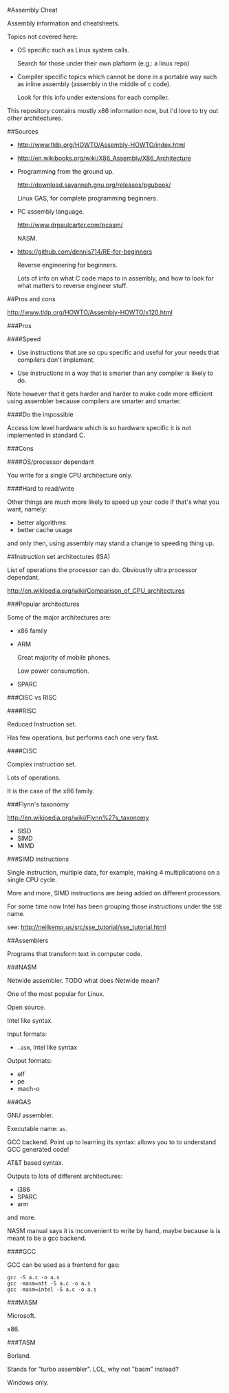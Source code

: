 #Assembly Cheat

Assembly information and cheatsheets.

Topics not covered here:

-   OS specific such as Linux system calls.

	Search for those under their own plaftorm (e.g.: a linux repo)

-   Compiler specific topics which cannot be done in a portable way
	such as inline assembly (assembly in the middle of c code).

	Look for this info under extensions for each compiler.

This repository contains mostly x86 information now,
but I'd love to try out other architectures.

##Sources

-   <http://www.tldp.org/HOWTO/Assembly-HOWTO/index.html>

-   <http://en.wikibooks.org/wiki/X86_Assembly/X86_Architecture>

-   Programming from the ground up.

    <http://download.savannah.gnu.org/releases/pgubook/>

    Linux GAS, for complete programming beginners.

-   PC assembly language.

    <http://www.drpaulcarter.com/pcasm/>

    NASM.

-   <https://github.com/dennis714/RE-for-beginners>

    Reverse engineering for beginners.

    Lots of info on what C code maps to in assembly,
    and how to look for what matters to reverse engineer stuff.

##Pros and cons

<http://www.tldp.org/HOWTO/Assembly-HOWTO/x120.html>

###Pros

####Speed

-   Use instructions that are so cpu specific and useful for your needs
    that compilers don't implement.

-   Use instructions in a way that is smarter than any compiler is likely to do.

Note however that it gets harder and harder to make code more efficient using assembler
because compilers are smarter and smarter.

####Do the impossible

Access low level hardware which is so hardware specific it is not implemented in standard C.

###Cons

####OS/processor dependant

You write for a single CPU architecture only.

####Hard to read/write

Other things are much more likely to speed up your code
if that's what you want, namely:

- better algorithms
- better cache usage

and only then, using assembly may stand a change to speeding thing up.

##Instruction set architectures (ISA)

List of operations the processor can do. Obvioustly ultra processor dependant.

<http://en.wikipedia.org/wiki/Comparison_of_CPU_architectures>

###Popular architectures

Some of the major architectures are:

-   x86 family

-   ARM

    Great majority of mobile phones.

    Low power consumption.

-   SPARC

###CISC vs RISC

####RISC

Reduced Instruction set.

Has few operations, but performs each one very fast.

####CISC

Complex instruction set.

Lots of operations.

It is the case of the x86 family.

###Flynn's taxonomy

<http://en.wikipedia.org/wiki/Flynn%27s_taxonomy>

- SISD
- SIMD
- MIMD

###SIMD instructions

Single instruction, multiple data, for example,
making 4 multiplications on a single CPU cycle.

More and more, SIMD instructions are being added on different processors.

For some time now Intel has been grouping those instructions under the `SSE` name.

see: <http://neilkemp.us/src/sse_tutorial/sse_tutorial.html>

##Assemblers

Programs that transform text in computer code.

###NASM

Netwide assembler. TODO what does Netwide mean?

One of the most popular for Linux.

Open source.

Intel like syntax.

Input formats:

- `.asm`, Intel like syntax

Output formats:

- elf
- pe
- mach-o

###GAS

GNU assembler.

Executable name: `as`.

GCC backend. Point up to learning its syntax:
allows you to to understand GCC generated code!

AT&T based syntax.

Outputs to lots of different architectures:

- i386
- SPARC
- arm

and more.

NASM manual says it is inconvenient to write by hand,
maybe because is is meant to be a gcc backend.

####GCC

GCC can be used as a frontend for gas:

    gcc -S a.c -o a.s
    gcc -masm=att -S a.c -o a.s
    gcc -masm=intel -S a.c -o a.s

###MASM

Microsoft.

x86.

###TASM

Borland.

Stands for "turbo assembler". LOL, why not "basm" instead?

Windows only.
